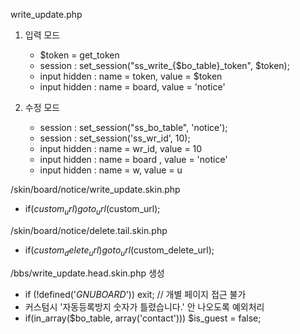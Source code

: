 write_update.php
1. 입력 모드
   - $token = get_token
   - session : set_session("ss_write_{$bo_table}_token", $token);
   - input hidden : name = token, value = $token
   - input hidden : name = board, value = 'notice'
     
2. 수정 모드
   - session : set_session("ss_bo_table", 'notice');
   - session : set_session('ss_wr_id', 10);
   - input hidden : name = wr_id, value = 10
   - input hidden : name = board , value = 'notice'
   - input hidden : name = w, value = u

  
/skin/board/notice/write_update.skin.php
   - if($custom_url) goto_url($custom_url);

/skin/board/notice/delete.tail.skin.php
   - if($custom_delete_url) goto_url($custom_delete_url);

/bbs/write_update.head.skin.php 생성
   - if (!defined('_GNUBOARD_')) exit; // 개별 페이지 접근 불가
   - 커스텀시 '자동등록방지 숫자가 틀렸습니다.' 안 나오도록 예외처리
   - if(in_array($bo_table, array('contact'))) $is_guest = false;
